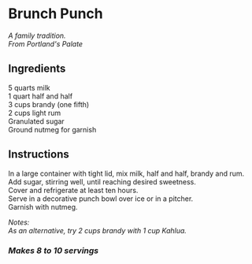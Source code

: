 # Brunch Punch

*A family tradition.*  
*From Portland's Palate*  

## Ingredients
$5$ quarts milk  
$1$ quart half and half  
$3$ cups brandy (one fifth)  
$2$ cups light rum  
Granulated sugar  
Ground nutmeg for garnish  

## Instructions
In a large container with tight lid, mix milk, half and half, brandy and rum.  
Add sugar, stirring well, until reaching desired sweetness.  
Cover and refrigerate at least ten hours.  
Serve in a decorative punch bowl over ice or in a pitcher.  
Garnish with nutmeg.  

*Notes:*  
*As an alternative, try 2 cups brandy with 1 cup Kahlua.*  

### *Makes 8 to 10 servings*